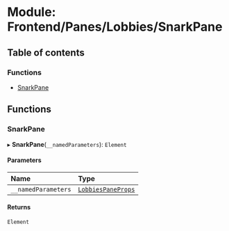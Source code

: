 # Module: Frontend/Panes/Lobbies/SnarkPane

## Table of contents

### Functions

- [SnarkPane](Frontend_Panes_Lobbies_SnarkPane.md#snarkpane)

## Functions

### SnarkPane

▸ **SnarkPane**(`__namedParameters`): `Element`

#### Parameters

| Name                | Type                                                                                        |
| :------------------ | :------------------------------------------------------------------------------------------ |
| `__namedParameters` | [`LobbiesPaneProps`](../interfaces/Frontend_Panes_Lobbies_LobbiesUtils.LobbiesPaneProps.md) |

#### Returns

`Element`
